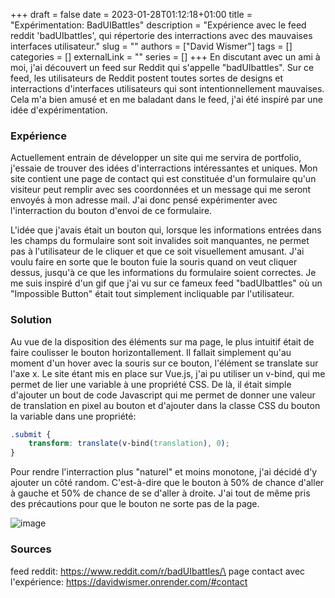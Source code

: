 +++ 
draft = false
date = 2023-01-28T01:12:18+01:00
title = "Expérimentation: BadUIBattles"
description = "Expérience avec le feed reddit 'badUIbattles', qui répertorie des interractions avec des mauvaises interfaces utilisateur."
slug = ""
authors = ["David Wismer"]
tags = []
categories = []
externalLink = ""
series = []
+++
En discutant avec un ami à moi, j'ai découvert un feed sur Reddit qui s'appelle "badUIbattles". Sur ce feed, les utilisateurs de Reddit postent toutes sortes de designs et interractions d'interfaces utilisateurs qui sont intentionnellement mauvaises. Cela m'a bien amusé et en me baladant dans le feed, j'ai été inspiré par une idée d'expérimentation.

### Expérience
Actuellement entrain de développer un site qui me servira de portfolio, j'essaie de trouver des idées d'interractions intéressantes et uniques. Mon site contient une page de contact qui est constituée d'un formulaire qu'un visiteur peut remplir avec ses coordonnées et un message qui me seront envoyés à mon adresse mail. J'ai donc pensé expérimenter avec l'interraction du bouton d'envoi de ce formulaire.

L'idée que j'avais était un bouton qui, lorsque les informations entrées dans les champs du formulaire sont soit invalides soit manquantes, ne permet pas à l'utilisateur de le cliquer et que ce soit visuellement amusant. J'ai voulu faire en sorte que le bouton fuie la souris quand on veut cliquer dessus, jusqu'à ce que les informations du formulaire soient correctes. Je me suis inspiré d'un gif que j'ai vu sur ce fameux feed "badUIbattles" où un "Impossible Button" était tout simplement incliquable par l'utilisateur.

### Solution
Au vue de la disposition des éléments sur ma page, le plus intuitif était de faire coulisser le bouton horizontallement. Il fallait simplement qu'au moment d'un hover avec la souris sur ce bouton, l'élément se translate sur l'axe x. Le site étant mis en place sur Vue.js, j'ai pu utiliser un v-bind, qui me permet de lier une variable à une propriété CSS. De là, il était simple d'ajouter un bout de code Javascript qui me permet de donner une valeur de translation en pixel au bouton et d'ajouter dans la classe CSS du bouton la variable dans une propriété:

```CSS
.submit {
    transform: translate(v-bind(translation), 0);
}
```

Pour rendre l'interraction plus "naturel" et moins monotone, j'ai décidé d'y ajouter un côté random. C'est-à-dire que le bouton à 50% de chance d'aller à gauche et 50% de chance de se d'aller à droite. J'ai tout de même pris des précautions pour que le bouton ne sorte pas de la page.

![image](/labveilletech/images/experience.gif)

### Sources
feed reddit: https://www.reddit.com/r/badUIbattles/\
page contact avec l'expérience: https://davidwismer.onrender.com/#contact